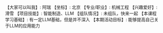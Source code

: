 【大家可以叫我】: 阿瑞
【坐标】: 北京
【专业/职业】: 机械工程
【兴趣爱好】: 滑雪
【项目技能】: 智能制造、LLM
【组队情况】: 未组队，快来一起
【本课程学习基础】: 有一定LLM基础，但是并不深入
【本期活动目标】: 能够提高自己关于LLM的应用能力
